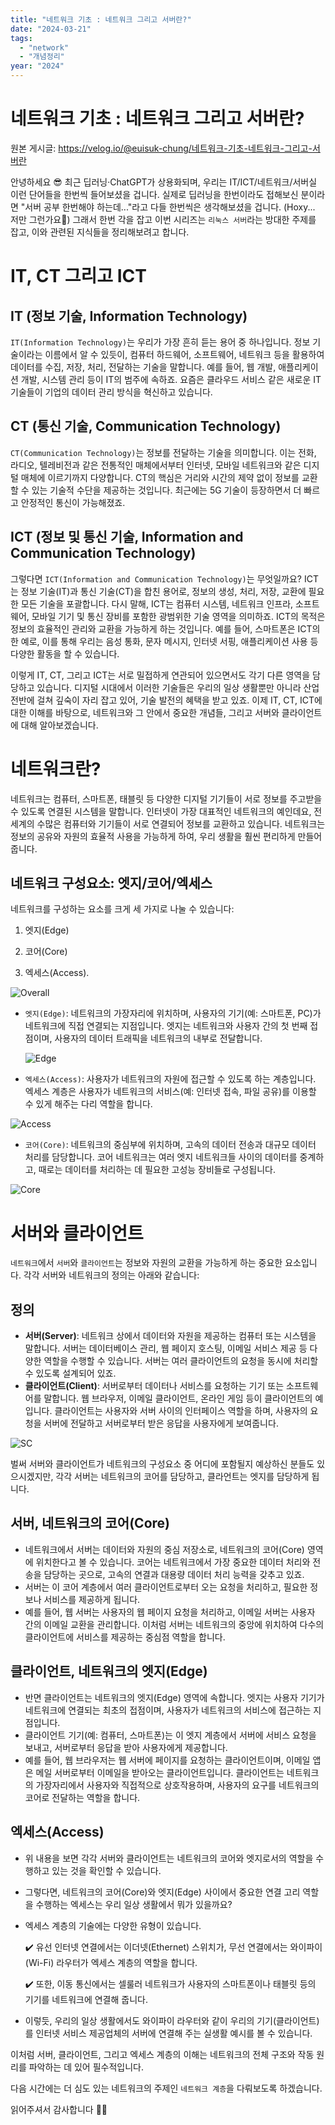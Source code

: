 ```yaml
---
title: "네트워크 기초 : 네트워크 그리고 서버란?"
date: "2024-03-21"
tags:
  - "network"
  - "개념정리"
year: "2024"
---
```


# 네트워크 기초 : 네트워크 그리고 서버란?

원본 게시글: https://velog.io/@euisuk-chung/네트워크-기초-네트워크-그리고-서버란



안녕하세요 😎 최근 딥러닝·ChatGPT가 상용화되며, 우리는 IT/ICT/네트워크/서버실 이런 단어들을 한번씩 들어보셨을 겁니다. 실제로 딥러닝을 한번이라도 접해보신 분이라면 "서버 공부 한번해야 하는데..."라고 다들 한번씩은 생각해보셨을 겁니다. (Hoxy... 저만 그런가요🤣) 그래서 한번 각을 잡고 이번 시리즈는 `리눅스 서버`라는 방대한 주제를 잡고, 이와 관련된 지식들을 정리해보려고 합니다.

IT, CT 그리고 ICT
==============

IT (정보 기술, Information Technology)
----------------------------------

`IT(Information Technology)`는 우리가 가장 흔히 듣는 용어 중 하나입니다. 정보 기술이라는 이름에서 알 수 있듯이, 컴퓨터 하드웨어, 소프트웨어, 네트워크 등을 활용하여 데이터를 수집, 저장, 처리, 전달하는 기술을 말합니다. 예를 들어, 웹 개발, 애플리케이션 개발, 시스템 관리 등이 IT의 범주에 속하죠. 요즘은 클라우드 서비스 같은 새로운 IT 기술들이 기업의 데이터 관리 방식을 혁신하고 있습니다.

CT (통신 기술, Communication Technology)
------------------------------------

`CT(Communication Technology)`는 정보를 전달하는 기술을 의미합니다. 이는 전화, 라디오, 텔레비전과 같은 전통적인 매체에서부터 인터넷, 모바일 네트워크와 같은 디지털 매체에 이르기까지 다양합니다. CT의 핵심은 거리와 시간의 제약 없이 정보를 교환할 수 있는 기술적 수단을 제공하는 것입니다. 최근에는 5G 기술이 등장하면서 더 빠르고 안정적인 통신이 가능해졌죠.

ICT (정보 및 통신 기술, Information and Communication Technology)
----------------------------------------------------------

그렇다면 `ICT(Information and Communication Technology)`는 무엇일까요? ICT는 정보 기술(IT)과 통신 기술(CT)을 합친 용어로, 정보의 생성, 처리, 저장, 교환에 필요한 모든 기술을 포괄합니다. 다시 말해, ICT는 컴퓨터 시스템, 네트워크 인프라, 소프트웨어, 모바일 기기 및 통신 장비를 포함한 광범위한 기술 영역을 의미하죠. ICT의 목적은 정보의 효율적인 관리와 교환을 가능하게 하는 것입니다. 예를 들어, 스마트폰은 ICT의 한 예로, 이를 통해 우리는 음성 통화, 문자 메시지, 인터넷 서핑, 애플리케이션 사용 등 다양한 활동을 할 수 있습니다.

이렇게 IT, CT, 그리고 ICT는 서로 밀접하게 연관되어 있으면서도 각기 다른 영역을 담당하고 있습니다. 디지털 시대에서 이러한 기술들은 우리의 일상 생활뿐만 아니라 산업 전반에 걸쳐 깊숙이 자리 잡고 있어, 기술 발전의 혜택을 받고 있죠. 이제 IT, CT, ICT에 대한 이해를 바탕으로, 네트워크와 그 안에서 중요한 개념들, 그리고 서버와 클라이언트에 대해 알아보겠습니다.

네트워크란?
======

네트워크는 컴퓨터, 스마트폰, 태블릿 등 다양한 디지털 기기들이 서로 정보를 주고받을 수 있도록 연결된 시스템을 말합니다. 인터넷이 가장 대표적인 네트워크의 예인데요, 전 세계의 수많은 컴퓨터와 기기들이 서로 연결되어 정보를 교환하고 있습니다. 네트워크는 정보의 공유와 자원의 효율적 사용을 가능하게 하여, 우리 생활을 훨씬 편리하게 만들어 줍니다.

네트워크 구성요소: 엣지/코어/엑세스
--------------------

네트워크를 구성하는 요소를 크게 세 가지로 나눌 수 있습니다:  

1. 엣지(Edge)  

2. 코어(Core)  

3. 엑세스(Access).

![Overall](https://velog.velcdn.com/images/euisuk-chung/post/6fed0e4e-93a0-406d-9c92-ec977df7d4dd/image.png)

* `엣지(Edge)`: 네트워크의 가장자리에 위치하며, 사용자의 기기(예: 스마트폰, PC)가 네트워크에 직접 연결되는 지점입니다. 엣지는 네트워크와 사용자 간의 첫 번째 접점이며, 사용자의 데이터 트래픽을 네트워크의 내부로 전달합니다.  
  
  ![Edge](https://velog.velcdn.com/images/euisuk-chung/post/6768be26-3d64-4461-953a-6b93cd78378a/image.png)

* `엑세스(Access)`: 사용자가 네트워크의 자원에 접근할 수 있도록 하는 계층입니다. 엑세스 계층은 사용자가 네트워크의 서비스(예: 인터넷 접속, 파일 공유)를 이용할 수 있게 해주는 다리 역할을 합니다.

![Access](https://velog.velcdn.com/images/euisuk-chung/post/2fdefb40-3c6f-4500-9d22-025108e5b954/image.png)

* `코어(Core)`: 네트워크의 중심부에 위치하며, 고속의 데이터 전송과 대규모 데이터 처리를 담당합니다. 코어 네트워크는 여러 엣지 네트워크들 사이의 데이터를 중계하고, 때로는 데이터를 처리하는 데 필요한 고성능 장비들로 구성됩니다.

![Core](https://velog.velcdn.com/images/euisuk-chung/post/efaf9e35-2375-4b8b-99aa-f9d68120e7aa/image.png)

서버와 클라이언트
=========

`네트워크`에서 `서버`와 `클라이언트`는 정보와 자원의 교환을 가능하게 하는 중요한 요소입니다. 각각 서버와 네트워크의 정의는 아래와 같습니다:

정의
--

* **서버(Server)**: 네트워크 상에서 데이터와 자원을 제공하는 컴퓨터 또는 시스템을 말합니다. 서버는 데이터베이스 관리, 웹 페이지 호스팅, 이메일 서비스 제공 등 다양한 역할을 수행할 수 있습니다. 서버는 여러 클라이언트의 요청을 동시에 처리할 수 있도록 설계되어 있죠.
* **클라이언트(Client)**: 서버로부터 데이터나 서비스를 요청하는 기기 또는 소프트웨어를 말합니다. 웹 브라우저, 이메일 클라이언트, 온라인 게임 등이 클라이언트의 예입니다. 클라이언트는 사용자와 서버 사이의 인터페이스 역할을 하며, 사용자의 요청을 서버에 전달하고 서버로부터 받은 응답을 사용자에게 보여줍니다.

![SC](https://velog.velcdn.com/images/euisuk-chung/post/66a53946-bbfb-4b8a-b444-37280b51da43/image.png)

벌써 서버와 클라이언트가 네트워크의 구성요소 중 어디에 포함될지 예상하신 분들도 있으시겠지만, 각각 서버는 네트워크의 코어를 담당하고, 클라언트는 엣지를 담당하게 됩니다.

서버, 네트워크의 코어(Core)
------------------

* 네트워크에서 서버는 데이터와 자원의 중심 저장소로, 네트워크의 코어(Core) 영역에 위치한다고 볼 수 있습니다. 코어는 네트워크에서 가장 중요한 데이터 처리와 전송을 담당하는 곳으로, 고속의 연결과 대용량 데이터 처리 능력을 갖추고 있죠.
* 서버는 이 코어 계층에서 여러 클라이언트로부터 오는 요청을 처리하고, 필요한 정보나 서비스를 제공하게 됩니다.
* 예를 들어, 웹 서버는 사용자의 웹 페이지 요청을 처리하고, 이메일 서버는 사용자 간의 이메일 교환을 관리합니다. 이처럼 서버는 네트워크의 중앙에 위치하여 다수의 클라이언트에 서비스를 제공하는 중심점 역할을 합니다.

클라이언트, 네트워크의 엣지(Edge)
---------------------

* 반면 클라이언트는 네트워크의 엣지(Edge) 영역에 속합니다. 엣지는 사용자 기기가 네트워크에 연결되는 최초의 접점이며, 사용자가 네트워크의 서비스에 접근하는 지점입니다.
* 클라이언트 기기(예: 컴퓨터, 스마트폰)는 이 엣지 계층에서 서버에 서비스 요청을 보내고, 서버로부터 응답을 받아 사용자에게 제공합니다.
* 예를 들어, 웹 브라우저는 웹 서버에 페이지를 요청하는 클라이언트이며, 이메일 앱은 메일 서버로부터 이메일을 받아오는 클라이언트입니다. 클라이언트는 네트워크의 가장자리에서 사용자와 직접적으로 상호작용하며, 사용자의 요구를 네트워크의 코어로 전달하는 역할을 합니다.

엑세스(Access)
-----------

* 위 내용을 보면 각각 서버와 클라이언트는 네트워크의 코어와 엣지로서의 역할을 수행하고 있는 것을 확인할 수 있습니다.
* 그렇다면, 네트워크의 코어(Core)와 엣지(Edge) 사이에서 중요한 연결 고리 역할을 수행하는 엑세스는 우리 일상 생활에서 뭐가 있을까요?
* 엑세스 계층의 기술에는 다양한 유형이 있습니다.  
  
  ✔️ 유선 인터넷 연결에서는 이더넷(Ethernet) 스위치가, 무선 연결에서는 와이파이(Wi-Fi) 라우터가 엑세스 계층의 역할을 합니다.  
  
  ✔️ 또한, 이동 통신에서는 셀룰러 네트워크가 사용자의 스마트폰이나 태블릿 등의 기기를 네트워크에 연결해 줍니다.
* 이렇듯, 우리의 일상 생활에서도 와이파이 라우터와 같이 우리의 기기(클라이언트)를 인터넷 서비스 제공업체의 서버에 연결해 주는 실생활 예시를 볼 수 있습니다.

이처럼 서버, 클라이언트, 그리고 엑세스 계층의 이해는 네트워크의 전체 구조와 작동 원리를 파악하는 데 있어 필수적입니다.

다음 시간에는 더 심도 있는 네트워크의 주제인 `네트워크 계층`을 다뤄보도록 하겠습니다.

읽어주셔서 감사합니다 🤗🤗

